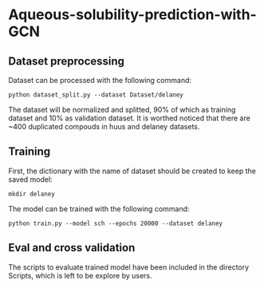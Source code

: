 # Aqueous-solubility-prediction-with-GCN



## Dataset preprocessing
Dataset can be processed with the following command:
```
python dataset_split.py --dataset Dataset/delaney  
```
The dataset will be normalized and splitted, 90% of which as training dataset and 10% as validation dataset. It is worthed noticed that there are ~400 duplicated compouds in huus and delaney datasets.



## Training
First, the dictionary with the name of dataset  should be created to keep the saved model:
```
mkdir delaney
```
The model can be trained with the following command:
```
python train.py --model sch --epochs 20000 --dataset delaney  
```

## Eval and cross validation

The scripts to evaluate trained model have been included in the directory Scripts, which is left to be explore by users.